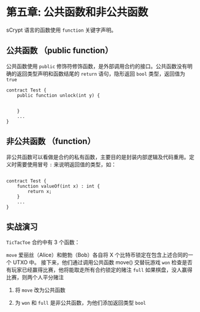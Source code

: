 # 第五章: 公共函数和非公共函数 

sCrypt 语言的函数使用 `function` 关键字声明。

## 公共函数 （public function）

公共函数使用 `public` 修饰符修饰函数，是外部调用合约的接口。公共函数没有明确的返回类型声明和函数结尾的 `return` 语句，隐形返回 `bool` 类型，返回值为 `true`


```solidity
contract Test {
    public function unlock(int y) {


    }
    ...
}
```

## 非公共函数 （function）

非公共函数可以看做是合约的私有函数，主要目的是封装内部逻辑及代码重用。定义时需要使用冒号 `:` 来说明返回值的类型，如：

```solidity

contract Test {
    function valueOf(int x) : int {
        return x;
    }
    ...
}

```


## 实战演习

`TicTacToe` 合约中有 3 个函数：

`move` 爱丽丝（Alice）和鲍勃（Bob）各自将 X 个比特币锁定在包含上述合同的一个 UTXO 中。 接下来，他们通过调用公共函数 move() 交替玩游戏
`won` 检查是否有玩家已经赢得比赛，他将能取走所有合约锁定的赌注
`full` 如果棋盘，没人赢得比赛，则两个人平分赌注

1. 将 `move` 改为公共函数

2. 为 `won` 和 `full` 是非公共函数，为他们添加返回类型 `bool`